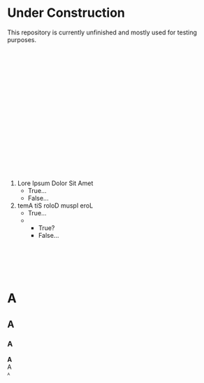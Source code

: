 # Under Construction
This repository is currently unfinished and mostly used for testing purposes.  
&nbsp;

&nbsp;

&nbsp;

&nbsp;

&nbsp;

&nbsp;

&nbsp;

&nbsp;

&nbsp;

&nbsp;

1. Lore Ipsum Dolor Sit Amet
    * True...
    * False...
2. temA tiS roloD muspI eroL
    * True...
    * * True?
      * False...  
&nbsp;

&nbsp;

&nbsp;

# A
## A
### A
**A**  
A  
ᴬ  

